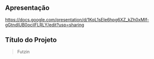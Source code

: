 ## Apresentação

https://docs.google.com/presentation/d/1KqL1sEIe6hpg6XZ_kZh0xMIf-gGtndIUB0ocilFLRLY/edit?usp=sharing

## Título do Projeto
> Futzin



